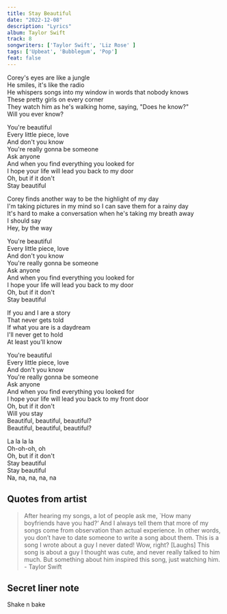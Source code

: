 ```yaml
---
title: Stay Beautiful
date: "2022-12-08"
description: "Lyrics"
album: Taylor Swift
track: 8
songwriters: ['Taylor Swift', 'Liz Rose' ]
tags: ['Upbeat', 'Bubblegum', 'Pop']
feat: false
---
```

<p className="verse-one">
Corey's eyes are like a jungle <br />
He smiles, it's like the radio <br />
He whispers songs into my window in words that nobody knows <br />
These pretty girls on every corner <br />
They watch him as he's walking home, saying, "Does he know?" <br />
Will you ever know? <br />
</p>
<p className="chorus">
You're beautiful <br />
Every little piece, love <br />
And don't you know <br />
You're really gonna be someone <br />
Ask anyone <br />
And when you find everything you looked for <br />
I hope your life will lead you back to my door <br />
Oh, but if it don't <br />
Stay beautiful <br />
</p>
<p className="verse-two">
Corey finds another way to be the highlight of my day <br />
I'm taking pictures in my mind so I can save them for a rainy day <br />
It's hard to make a conversation when he's taking my breath away <br />
I should say <br />
Hey, by the way <br />
</p>
<p className="chorus">
You're beautiful <br />
Every little piece, love <br />
And don't you know <br />
You're really gonna be someone <br />
Ask anyone <br />
And when you find everything you looked for <br />
I hope your life will lead you back to my door <br />
Oh, but if it don't <br />
Stay beautiful <br />
</p>
<p className="bridge">
If you and I are a story <br />
That never gets told <br />
If what you are is a daydream <br />
I'll never get to hold <br />
At least you'll know <br />
</p>
<p className="chorus">
You're beautiful <br />
Every little piece, love <br />
And don't you know <br />
You're really gonna be someone <br />
Ask anyone <br />
And when you find everything you looked for <br />
I hope your life will lead you back to my front door <br />
Oh, but if it don't <br />
Will you stay <br />
Beautiful, beautiful, beautiful? <br />
Beautiful, beautiful, beautiful? <br />
</p>
<p className="outro">
La la la la <br />
Oh-oh-oh, oh <br />
Oh, but if it don't <br />
Stay beautiful <br />
Stay beautiful <br />
Na, na, na, na, na <br />
</p>

## Quotes from artist
<blockquote>

After hearing my songs, a lot of people ask me, `How many boyfriends have you had?‘ And I always tell them that more of my songs come from observation than actual experience. In other words, you don’t have to date someone to write a song about them. This is a song I wrote about a guy I never dated! Wow, right? [Laughs] This song is about a guy I thought was cute, and never really talked to him much. But something about him inspired this song, just watching him. - Taylor Swift
</blockquote>

## Secret liner note
Shake n bake